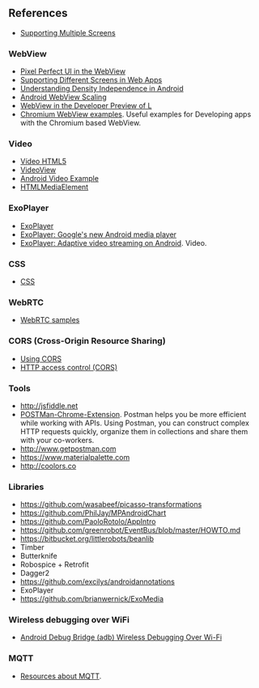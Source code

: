 ## References
* [Supporting Multiple Screens](http://developer.android.com/guide/practices/screens_support.html)

### WebView
* [Pixel Perfect UI in the WebView](https://developer.chrome.com/multidevice/webview/pixelperfect)
* [Supporting Different Screens in Web Apps](http://developer.android.com/guide/webapps/targeting.html)
* [Understanding Density Independence in Android](https://www.captechconsulting.com/blogs/understanding-density-independence-in-android)
* [Android WebView Scaling](https://asherson.wordpress.com/2013/03/06/android-webview-scaling/)
* [WebView in the Developer Preview of L](https://gauntface.com/blog/2014/07/02/webview-in-the-developer-preview-of-l)
* [Chromium WebView examples](https://github.com/GoogleChrome/chromium-webview-samples). Useful examples for Developing apps with the Chromium based WebView.

### Video
* [Vídeo HTML5](http://www.html5rocks.com/es/tutorials/video/basics/)
* [VideoView](developer.android.com/reference/android/widget/VideoView.html)
* [Android Video Example](http://examples.javacodegeeks.com/android/android-videoview-example/)
* [HTMLMediaElement](https://developer.mozilla.org/en-US/docs/Web/API/HTMLMediaElement)

### ExoPlayer
* [ExoPlayer](https://developer.android.com/guide/topics/media/exoplayer.html)
* [ExoPlayer: Google's new Android media player](http://applidium.com/en/news/exoplayer_new_android_media_player/)
* [ExoPlayer: Adaptive video streaming on Android](https://www.youtube.com/watch?v=6VjF638VObA). Video.

### CSS
* [CSS](https://developer.mozilla.org/es/docs/Web/CSS)

### WebRTC
* [WebRTC samples](https://webrtc.github.io/samples/)

### CORS (Cross-Origin Resource Sharing)
* [Using CORS](http://www.html5rocks.com/en/tutorials/cors/)
* [HTTP access control (CORS)](https://developer.mozilla.org/en-US/docs/Web/HTTP/Access_control_CORS)

### Tools
* http://jsfiddle.net
* [POSTMan-Chrome-Extension](https://github.com/a85/POSTMan-Chrome-Extension). Postman helps you be more efficient while working with APIs. Using Postman, you can construct complex HTTP requests quickly, organize them in collections and share them with your co-workers.
* http://www.getpostman.com
* https://www.materialpalette.com
* http://coolors.co

### Libraries
* https://github.com/wasabeef/picasso-transformations
* https://github.com/PhilJay/MPAndroidChart
* https://github.com/PaoloRotolo/AppIntro
* https://github.com/greenrobot/EventBus/blob/master/HOWTO.md
* https://bitbucket.org/littlerobots/beanlib
* Timber
* Butterknife
* Robospice + Retrofit
* Dagger2
* https://github.com/excilys/androidannotations
* ExoPlayer
* https://github.com/brianwernick/ExoMedia

### Wireless debugging over WiFi
* [Android Debug Bridge (adb) Wireless Debugging Over Wi-Fi](http://codetheory.in/android-debug-bridge-adb-wireless-debugging-over-wi-fi/)

### MQTT
* [Resources about MQTT](https://unpocodejava.wordpress.com/2012/12/06/que-es-mqtt/).
